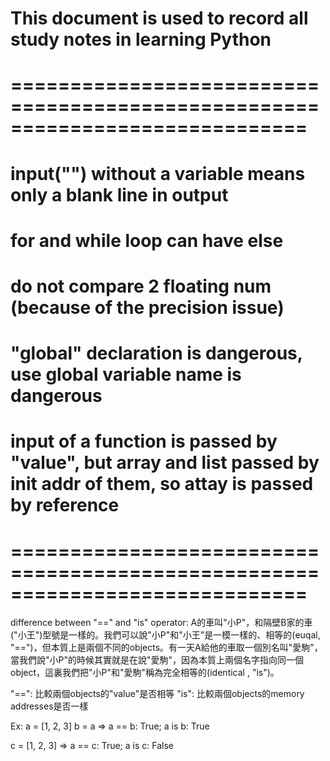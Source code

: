 # This document is used to record all study notes in learning Python

# =============================================================================
# input("") without a variable means only a blank line in output
# for and while loop can have else
# do not compare 2 floating num (because of the precision issue)
# "global" declaration is dangerous, use global variable name is dangerous
# input of a function is passed by "value", but array and list passed by init addr of them, so attay is passed by reference
# =============================================================================

difference between "==" and "is" operator:
A的車叫"小P"，和隔壁B家的車("小王")型號是一樣的。我們可以說"小P"和"小王"是一模一樣的、相等的(euqal, "==")，但本質上是兩個不同的objects。有一天A給他的車取一個別名叫"愛駒"，當我們說"小P"的時候其實就是在說"愛駒"，因為本質上兩個名字指向同一個object，這裏我們把"小P"和"愛駒"稱為完全相等的(identical , "is")。

"==": 比較兩個objects的"value"是否相等
"is": 比較兩個objects的memory addresses是否一樣

Ex:
a = [1, 2, 3]
b = a
=> a == b: True; a is b: True

c = [1, 2, 3]
=> a == c: True; a is c: False

